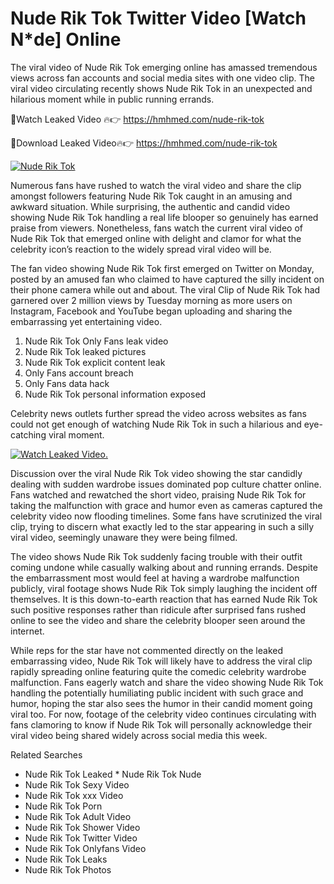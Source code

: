 ﻿# Nude Rik Tok Twitter Video [Watch N*de] Online

The viral video of ﻿Nude Rik Tok emerging online has amassed tremendous views across fan accounts and social media sites with one video clip. The viral video circulating recently shows ﻿Nude Rik Tok in an unexpected and hilarious moment while in public running errands. 

🔴Watch Leaked Video 🔥👉  https://hmhmed.com/nude-rik-tok 

🔴Download Leaked Video🔥👉  https://hmhmed.com/nude-rik-tok 

[![Nude Rik Tok](https://i.imgur.com/dJHk4Zq.gif)](https://hmhmed.com/nude-rik-tok)

Numerous fans have rushed to watch the viral video and share the clip amongst followers featuring ﻿Nude Rik Tok caught in an amusing and awkward situation. While surprising, the authentic and candid video showing ﻿Nude Rik Tok handling a real life blooper so genuinely has earned praise from viewers. Nonetheless, fans watch the current viral video of ﻿Nude Rik Tok that emerged online with delight and clamor for what the celebrity icon’s reaction to the widely spread viral video will be.

The fan video showing ﻿Nude Rik Tok first emerged on Twitter on Monday, posted by an amused fan who claimed to have captured the silly incident on their phone camera while out and about. The viral Clip of ﻿Nude Rik Tok had garnered over 2 million views by Tuesday morning as more users on Instagram, Facebook and YouTube began uploading and sharing the embarrassing yet entertaining video. 

1. ﻿Nude Rik Tok Only Fans leak video
2. ﻿Nude Rik Tok leaked pictures
3. ﻿Nude Rik Tok explicit content leak
4. Only Fans account breach
5. Only Fans data hack
6. ﻿Nude Rik Tok personal information exposed

Celebrity news outlets further spread the video across websites as fans could not get enough of watching ﻿Nude Rik Tok in such a hilarious and eye-catching viral moment. 

[![Watch Leaked Video.](https://miro.medium.com/v2/resize:fit:828/format:webp/1*cilzJN44JGOrTw9NJCrNHA.gif "Watch Leaked Video")](https://hmhmed.com/nude-rik-tok)

Discussion over the viral ﻿Nude Rik Tok video showing the star candidly dealing with sudden wardrobe issues dominated pop culture chatter online. Fans watched and rewatched the short video, praising ﻿Nude Rik Tok for taking the malfunction with grace and humor even as cameras captured the celebrity video now flooding timelines. Some fans have scrutinized the viral clip, trying to discern what exactly led to the star appearing in such a silly viral video, seemingly unaware they were being filmed.

The video shows ﻿Nude Rik Tok suddenly facing trouble with their outfit coming undone while casually walking about and running errands. Despite the embarrassment most would feel at having a wardrobe malfunction publicly, viral footage shows ﻿Nude Rik Tok simply laughing the incident off themselves. It is this down-to-earth reaction that has earned ﻿Nude Rik Tok such positive responses rather than ridicule after surprised fans rushed online to see the video and share the celebrity blooper seen around the internet.  

While reps for the star have not commented directly on the leaked embarrassing video, ﻿Nude Rik Tok will likely have to address the viral clip rapidly spreading online featuring quite the comedic celebrity wardrobe malfunction. Fans eagerly watch and share the video showing ﻿Nude Rik Tok handling the potentially humiliating public incident with such grace and humor, hoping the star also sees the humor in their candid moment going viral too. For now, footage of the celebrity video continues circulating with fans clamoring to know if ﻿Nude Rik Tok will personally acknowledge their viral video being shared widely across social media this week.

Related Searches
* ﻿Nude Rik Tok Leaked
﻿* Nude Rik Tok Nude
* ﻿Nude Rik Tok Sexy Video
* ﻿Nude Rik Tok xxx Video
* ﻿Nude Rik Tok Porn
* ﻿Nude Rik Tok Adult Video
* ﻿Nude Rik Tok Shower Video
* ﻿Nude Rik Tok Twitter Video
* ﻿Nude Rik Tok Onlyfans Video
* ﻿Nude Rik Tok Leaks
* ﻿Nude Rik Tok Photos